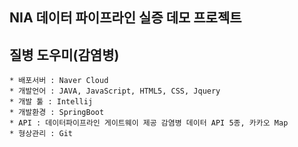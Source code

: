 ## NIA 데이터 파이프라인 실증 데모 프로젝트

## 질병 도우미(감염병)
```
* 배포서버 : Naver Cloud
* 개발언어 : JAVA, JavaScript, HTML5, CSS, Jquery
* 개발 툴 : Intellij
* 개발환경 : SpringBoot
* API : 데이터파이프라인 게이트웨이 제공 감염병 데이터 API 5종, 카카오 Map 
* 형상관리 : Git
```
